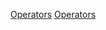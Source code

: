 [Operators](Category:Protoflux{{#translation:}} "wikilink")
[Operators](Category:NodeMenu{{#translation:}} "wikilink")